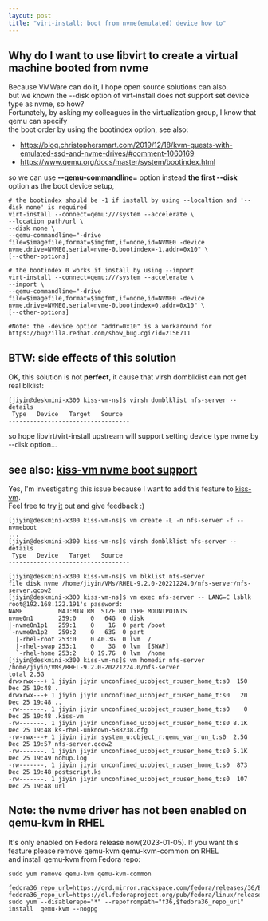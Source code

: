 ```yaml
---
layout: post
title: "virt-install: boot from nvme(emulated) device how to"
---
```


## Why do I want to use libvirt to create a virtual machine booted from nvme
Because VMWare can do it, I hope open source solutions can also.  
but we known the --disk option of virt-install does not support set device type as nvme, so how?  
Fortunately, by asking my colleagues in the virtualization group, I know that qemu can specify  
the boot order by using the bootindex option, see also:  
- https://blog.christophersmart.com/2019/12/18/kvm-guests-with-emulated-ssd-and-nvme-drives/#comment-1060169  
- https://www.qemu.org/docs/master/system/bootindex.html  

so  we can use **--qemu-commandline=** option instead **the first --disk** option as the boot device setup,  


```
# the bootindex should be -1 if install by using --localtion and '--disk none' is required
virt-install --connect=qemu:///system --accelerate \
--location path/url \
--disk none \
--qemu-commandline="-drive file=$imagefile,format=$imgfmt,if=none,id=NVME0 -device nvme,drive=NVME0,serial=nvme-0,bootindex=-1,addr=0x10" \
[--other-options]

# the bootindex 0 works if install by using --import
virt-install --connect=qemu:///system --accelerate \
--import \
--qemu-commandline="-drive file=$imagefile,format=$imgfmt,if=none,id=NVME0 -device nvme,drive=NVME0,serial=nvme-0,bootindex=0,addr=0x10" \
[--other-options]

#Note: the -device option "addr=0x10" is a workaround for https://bugzilla.redhat.com/show_bug.cgi?id=2156711
```

## BTW: side effects of this solution
OK, this solution is not **perfect**, it cause that virsh domblklist can not get real blklist:  
```
[jiyin@deskmini-x300 kiss-vm-ns]$ virsh domblklist nfs-server --details
 Type   Device   Target   Source
----------------------------------

```
so hope libvirt/virt-install upstream will support setting device type nvme by --disk option...  


## see also: [kiss-vm nvme boot support](https://github.com/tcler/kiss-vm-ns/commit/3f006316a9702803fe8cd903e0a152c85743b323)
Yes, I'm investigating this issue because I want to add this feature to [kiss-vm](https://github.com/tcler/kiss-vm-ns#kiss-vm).  
Feel free to try [it](https://github.com/tcler/kiss-vm-ns#kiss-vm) out and give feedback :)
```
[jiyin@deskmini-x300 kiss-vm-ns]$ vm create -L -n nfs-server -f --nvmeboot
...
[jiyin@deskmini-x300 kiss-vm-ns]$ virsh domblklist nfs-server --details
 Type   Device   Target   Source
----------------------------------

[jiyin@deskmini-x300 kiss-vm-ns]$ vm blklist nfs-server
file disk nvme /home/jiyin/VMs/RHEL-9.2.0-20221224.0/nfs-server/nfs-server.qcow2
[jiyin@deskmini-x300 kiss-vm-ns]$ vm exec nfs-server -- LANG=C lsblk
root@192.168.122.191's password:
NAME          MAJ:MIN RM  SIZE RO TYPE MOUNTPOINTS
nvme0n1       259:0    0   64G  0 disk
|-nvme0n1p1   259:1    0    1G  0 part /boot
`-nvme0n1p2   259:2    0   63G  0 part
  |-rhel-root 253:0    0 40.3G  0 lvm  /
  |-rhel-swap 253:1    0    3G  0 lvm  [SWAP]
  `-rhel-home 253:2    0 19.7G  0 lvm  /home
[jiyin@deskmini-x300 kiss-vm-ns]$ vm homedir nfs-server
/home/jiyin/VMs/RHEL-9.2.0-20221224.0/nfs-server
total 2.5G
drwxrwx---+ 1 jiyin jiyin unconfined_u:object_r:user_home_t:s0  150 Dec 25 19:48 .
drwxrwx---+ 1 jiyin jiyin unconfined_u:object_r:user_home_t:s0   20 Dec 25 19:48 ..
-rw-------. 1 jiyin jiyin unconfined_u:object_r:user_home_t:s0    0 Dec 25 19:48 .kiss-vm
-rw-------. 1 jiyin jiyin unconfined_u:object_r:user_home_t:s0 8.1K Dec 25 19:48 ks-rhel-unknown-588238.cfg
-rw-rwx---+ 1 jiyin jiyin system_u:object_r:qemu_var_run_t:s0  2.5G Dec 25 19:57 nfs-server.qcow2
-rw-------. 1 jiyin jiyin unconfined_u:object_r:user_home_t:s0 5.1K Dec 25 19:49 nohup.log
-rw-------. 1 jiyin jiyin unconfined_u:object_r:user_home_t:s0  873 Dec 25 19:48 postscript.ks
-rw-------. 1 jiyin jiyin unconfined_u:object_r:user_home_t:s0  107 Dec 25 19:48 url
```

## Note: the nvme driver has not been enabled on qemu-kvm in RHEL
It's only enabled on Fedora release now(2023-01-05). If you want this feature please remove qemu-kvm qemu-kvm-common on RHEL  
and install qemu-kvm from Fedora repo:  
```
sudo yum remove qemu-kvm qemu-kvm-common

fedora36_repo_url=https://ord.mirror.rackspace.com/fedora/releases/36/Everything/x86_64/os/
fedora36_repo_url=https://dl.fedoraproject.org/pub/fedora/linux/releases/36/Everything/x86_64/os/
sudo yum --disablerepo="*" --repofrompath="f36,$fedora36_repo_url" install  qemu-kvm --nogpg
```

